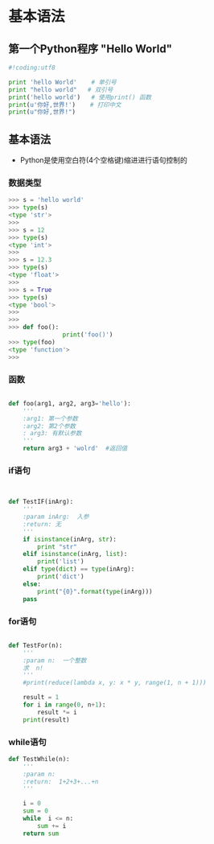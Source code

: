 # 基本语法

## 第一个Python程序 "Hello World"

```Python
#!coding:utf8

print 'hello World'    # 单引号
print "hello world"   # 双引号
print('hello world')   # 使用print() 函数
print(u'你好,世界!')    # 打印中文
print(u"你好,世界!")   

```

## 基本语法

- Python是使用空白符(4个空格键)缩进进行语句控制的


### 数据类型

```python
>>> s = 'hello world'
>>> type(s)
<type 'str'>
>>>
>>> s = 12
>>> type(s)
<type 'int'>
>>>
>>> s = 12.3
>>> type(s)
<type 'float'>
>>>
>>> s = True
>>> type(s)
<type 'bool'>
>>>
>>>
>>> def foo():
	           print('foo()')
>>> type(foo)
<type 'function'>
>>>
```



### 函数

```python

def foo(arg1, arg2, arg3='hello'):
    '''
    :arg1: 第一个参数
    :arg2: 第2个参数
    : arg3: 有默认参数
    '''
    return arg3 + 'wolrd'  #返回值
```


### if语句
```Python


def TestIF(inArg):
    '''
    :param inArg:  入参
    :return: 无
    '''
    if isinstance(inArg, str):
        print "str"
    elif isinstance(inArg, list):
        print('list')
    elif type(dict) == type(inArg):
        print('dict')
    else:
        print("{0}".format(type(inArg)))
    pass
```


### for语句

```Python

def TestFor(n):
    '''
    :param n:  一个整数
    求  n!
    '''
    #print(reduce(lambda x, y: x * y, range(1, n + 1)))

    result = 1
    for i in range(0, n+1):
        result *= i
    print(result)
```


### while语句


```python
def TestWhile(n):
    '''
    :param n:
    :return:  1+2+3+...+n
    '''

    i = 0
    sum = 0
    while  i <= n:
        sum += i
    return sum
```
